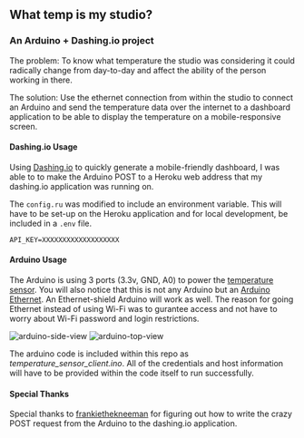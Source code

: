 ## What temp is my studio?### An Arduino + Dashing.io projectThe problem: To know what temperature the studio was considering it could radically change from day-to-day and affectthe ability of the person working in there.The solution: Use the ethernet connection from within the studio to connect an Arduino and send the temperature dataover the internet to a dashboard application to be able to display the temperature on a mobile-responsive screen.#### Dashing.io UsageUsing [Dashing.io](http://shopify.github.com/dashing) to quickly generate a mobile-friendly dashboard, I was able toto make the Arduino POST to a Heroku web address that my dashing.io application was running on.The `config.ru` was modified to include an environment variable. This will have to be set-up on the Heroku applicationand for local development, be included in a `.env` file.```API_KEY=XXXXXXXXXXXXXXXXXXX```#### Arduino UsageThe Arduino is using 3 ports (3.3v, GND, A0) to power the [temperature sensor](https://www.adafruit.com/products/165).You will also notice that this is not any Arduino but an [Arduino Ethernet](https://www.arduino.cc/en/Main/ArduinoBoardEthernet). AnEthernet-shield Arduino will work as well. The reason for going Ethernet instead of using Wi-Fi was to gurantee access and not have to worry about Wi-Fi password and login restrictions.![arduino-side-view](whatismytempstudio_arduino_sideview.png)![arduino-top-view](whatismytempstudio_arduino_topview.png)The arduino code is included within this repo as *temperature_sensor_client.ino*. All of the credentials and hostinformation will have to be provided within the code itself to run successfully.#### Special ThanksSpecial thanks to [frankiethekneeman](https://github.com/frankiethekneeman) for figuring out how to write the crazyPOST request from the Arduino to the dashing.io application.